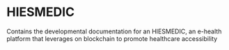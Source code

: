 # HIESMEDIC
Contains the developmental documentation for an HIESMEDIC, an e-health platform that leverages on blockchain to promote healthcare accessibility
